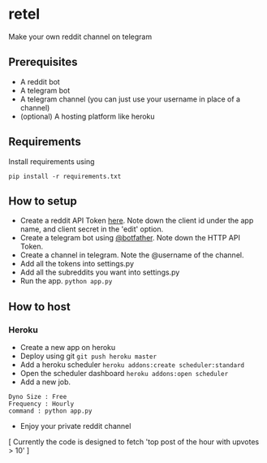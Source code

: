 # retel
Make your own reddit channel on telegram

## Prerequisites

* A reddit bot
* A telegram bot
* A telegram channel (you can just use your username in place of a channel)
* (optional) A hosting platform like heroku

## Requirements

Install requirements using 

`pip install -r requirements.txt`

## How to setup

* Create a reddit API Token [here](https://www.reddit.com/prefs/apps/). Note down the client id under the app name, and client secret in the 'edit' option.
* Create a telegram bot using [@botfather](https://telegram.me/botfather). Note down the HTTP API Token.
* Create a channel in telegram. Note the @username of the channel.
* Add all the tokens into settings.py
* Add all the subreddits you want into settings.py
* Run the app. `python app.py`

## How to host

### Heroku

* Create a new app on heroku
* Deploy using git `git push heroku master`
* Add a heroku scheduler `heroku addons:create scheduler:standard`
* Open the scheduler dashboard `heroku addons:open scheduler`
* Add a new job. 

```
Dyno Size : Free
Frequency : Hourly
command : python app.py
```
* Enjoy your private reddit channel

[ Currently the code is designed to fetch 'top post of the hour with upvotes > 10' ]

